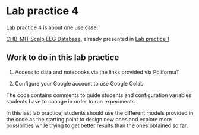 # Lab practice 4

Lab practice 4 is about one use case:

   [CHB-MIT Scalp EEG Database](https://physionet.org/lightwave/?db=chbmit/1.0.0),
   already presented in [Lab practice 1](../pract_1)


## Work to do in this lab practice

1. Access to data and notebooks via the links provided via PoliformaT


2. Configure your Google account to use Google Colab


The code contains comments to guide students and configuration variables students
have to change in order to run experiments.

In this last lab practice, students should use the different models provided in
the code as the starting point to design new ones and explore more possiblities
while trying to get better results than the ones obtained so far.
